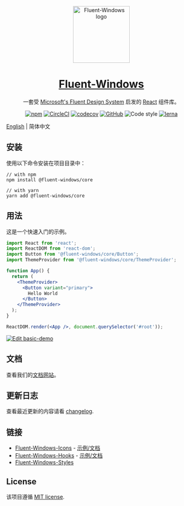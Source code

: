 <p align="center">
  <a href="https://fluent-windows.com/" target="_blank">
    <img width="150" src="https://fluent-windows.com/images/fluent-windows.svg" alt="Fluent-Windows logo">
  </a>
</p>

<p align="center">
  <a href="https://fluent-windows.com/" rel="noopener" target="_blank">
    <h1 align="center">Fluent-Windows</h1>
  </a>
</p>

<div align="center">

一套受 [Microsoft's Fluent Design System](https://www.microsoft.com/design/fluent/) 启发的 [React](https://reactjs.org/) 组件库。

[![npm](https://img.shields.io/npm/v/@fluent-windows/core.svg?style=flat-square)](https://www.npmjs.com/package/@fluent-windows/core)
[![CircleCI](https://img.shields.io/circleci/build/github/fluent-org/fluent-windows/master.svg?style=flat-square)](https://circleci.com/gh/fluent-org/fluent-windows/tree/master)
[![codecov](https://img.shields.io/codecov/c/github/fluent-org/fluent-windows.svg?style=flat-square)](https://codecov.io/gh/fluent-org/fluent-windows)
[![GitHub](https://img.shields.io/github/license/mashape/apistatus.svg?style=flat-square)](https://github.com/fluent-org/fluent-windows/blob/master/LICENSE)
![Code style](https://img.shields.io/badge/code_style-prettier-ff69b4.svg?style=flat-square)
[![lerna](https://img.shields.io/badge/maintained%20with-lerna-cc00ff.svg?style=flat-square)](https://lerna.js.org/)

</div>

[English](https://github.com/fluent-org/fluent-windows/blob/master/README.md) | 简体中文

## 安装

使用以下命令安装在项目目录中：

```
// with npm
npm install @fluent-windows/core

// with yarn
yarn add @fluent-windows/core
```

## 用法

这是一个快速入门的示例。

```jsx
import React from 'react';
import ReactDOM from 'react-dom';
import Button from '@fluent-windows/core/Button';
import ThemeProvider from '@fluent-windows/core/ThemeProvider';

function App() {
  return (
    <ThemeProvider>
      <Button variant="primary">
        Hello World
      </Button>
    </ThemeProvider>
  );
}

ReactDOM.render(<App />, document.querySelector('#root'));
```

[![Edit basic-demo](https://codesandbox.io/static/img/play-codesandbox.svg)](https://codesandbox.io/s/nervous-ellis-4e44e?fontsize=14)

## 文档

查看我们的[文档网站](https://fluent-windows.com)。

## 更新日志

查看最近更新的内容请看 [changelog](https://github.com/fluent-org/fluent-windows/blob/master/CHANGELOG.md).

## 链接

- [Fluent-Windows-Icons](https://github.com/fluent-org/fluent-windows/blob/master/packages/fluent-windows-icons/README.md) - [示例/文档](https://fluent-windows.com/components/icon)
- [Fluent-Windows-Hooks](https://github.com/fluent-org/fluent-windows/blob/master/packages/fluent-windows-hooks/README.md) - [示例/文档](https://fluent-windows.com/hooks/guide)
- [Fluent-Windows-Styles](https://github.com/fluent-org/fluent-windows/blob/master/packages/fluent-windows-styles/README.md)

## License

该项目遵循 [MIT license](https://github.com/fluent-org/fluent-windows/blob/master/LICENSE).
